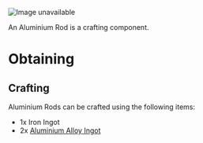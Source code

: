 ![Image unavailable](https://i.imgur.com/STtWCbh.png)

An Aluminium Rod is a crafting component.

# Obtaining

## Crafting

Aluminium Rods can be crafted using the following items:

* 1x Iron Ingot
* 2x [Aluminium Alloy Ingot](Aluminium-Alloy-Ingot)